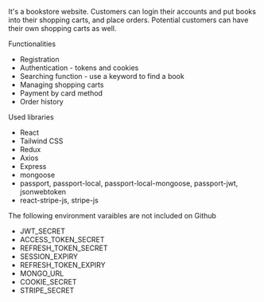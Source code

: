 It's a bookstore website. Customers can login their accounts and put books into their shopping carts, and place orders. Potential customers can have their own shopping carts as well.

Functionalities
* Registration
* Authentication - tokens and cookies
* Searching function - use a keyword to find a book
* Managing shopping carts
* Payment by card method
* Order history

Used libraries
* React
* Tailwind CSS
* Redux
* Axios
* Express
* mongoose
* passport, passport-local, passport-local-mongoose, passport-jwt, jsonwebtoken
* react-stripe-js, stripe-js

The following environment varaibles are not included on Github
* JWT_SECRET
* ACCESS_TOKEN_SECRET
* REFRESH_TOKEN_SECRET
* SESSION_EXPIRY
* REFRESH_TOKEN_EXPIRY
* MONGO_URL
* COOKIE_SECRET
* STRIPE_SECRET


